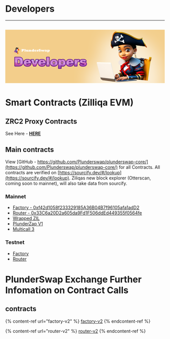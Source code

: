 # Developers
---
![](../.gitbook/assets/Developers.png)
---

# Smart Contracts (Zilliqa EVM)

## ZRC2 Proxy Contracts
See Here - [**HERE**](https://docs.plunderswap.com/developers/zrc2-proxy-contracts)

## Main contracts
View [GitHub - https://github.com/Plunderswap/plunderswap-core/](https://github.com/Plunderswap/plunderswap-core/) for all Contracts.
All contracts are verified on [https://sourcify.dev/#/lookup](https://sourcify.dev/#/lookup).  Ziliqas new block explorer (Otterscan, coming soon to mainnet), will also take data from sourcify.

### Mainnet 
* [Factory - 0xf42d1058f233329185A36B04B7f96105afa1adD2](https://evmx.zilliqa.com/contract/0xf42d1058f233329185A36B04B7f96105afa1adD2?tab=transactions)
* [Router - 0x33C6a20D2a605da9Fd1F506ddEd449355f0564fe](https://evmx.zilliqa.com/contract/0x33C6a20D2a605da9Fd1F506ddEd449355f0564fe?tab=transactions)
* [Wrapped ZIL](https://evmx.zilliqa.com/contract/0x94e18aE7dd5eE57B55f30c4B63E2760c09EFb192?tab=transactions)
* [PlunderZap V1](https://evmx.zilliqa.com/contract/0x7Bb2e5a84DDB6fd4eac07a5E2B646755625464F5?tab=transactions)
* [Multicall 3](https://evmx.zilliqa.com/contract/0x38899efb93d5106d3adb86662c557f237f6ecf57?tab=transactions)

### Testnet
* [Factory](https://evmx.zilliqa.com/contract/0xb8077386e4245835A7A26c7CaEb983f6e646d3d4?tab=transactions)
* [Router](https://evmx.zilliqa.com/contract/0x1562efbB92BEAb2720105D14569E6bad5E764aea?tab=transactions)

# PlunderSwap Exchange Further Infomation on Contract Calls

## contracts

{% content-ref url="factory-v2" %}
[factory-v2](https://docs.plunderswap.com/developers/v2-contracts/factory-v2)
{% endcontent-ref %}

{% content-ref url="router-v2" %}
[router-v2](https://docs.plunderswap.com/developers/v2-contracts/router-v2)
{% endcontent-ref %}
